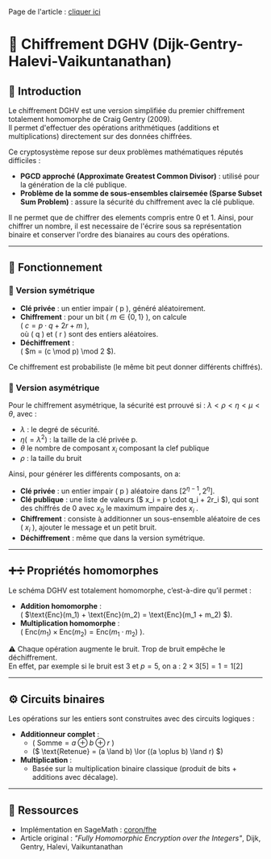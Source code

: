 Page de l'article : [cliquer ici](https://www.utc.fr/~wschon/sr06/tx_chiffrement_homomorphe/pages/dghv.html)

# 🔐 Chiffrement DGHV (Dijk-Gentry-Halevi-Vaikuntanathan)

## 📌 Introduction

Le chiffrement DGHV est une version simplifiée du premier chiffrement totalement homomorphe de Craig Gentry (2009).  
Il permet d'effectuer des opérations arithmétiques (additions et multiplications) directement sur des données chiffrées.

Ce cryptosystème repose sur deux problèmes mathématiques réputés difficiles :

-   **PGCD approché (Approximate Greatest Common Divisor)** : utilisé pour la génération de la clé publique.
-   **Problème de la somme de sous-ensembles clairsemée (Sparse Subset Sum Problem)** : assure la sécurité du chiffrement avec la clé publique.

Il ne permet que de chiffrer des elements compris entre 0 et 1.
Ainsi, pour chiffrer un nombre, il est necessaire de l'écrire sous sa représentation binaire et conserver l'ordre des bianaires au cours des opérations.

---

## 🔧 Fonctionnement

### 🔐 Version symétrique

-   **Clé privée** : un entier impair \( p \), généré aléatoirement.
-   **Chiffrement** : pour un bit \( $m \in \{0,1\}$ \), on calcule  
    \( $c = p \cdot q + 2r + m$ \),  
    où \( q \) et \( r \) sont des entiers aléatoires.
-   **Déchiffrement** :  
    \( $m = (c \mod p) \mod 2 $\).

Ce chiffrement est probabiliste (le même bit peut donner différents chiffrés).

### 🔐 Version asymétrique

Pour le chiffrement asymétrique, la sécurité est prrouvé si : $\lambda < \rho < \eta < \mu < \theta$, avec :

-   $\lambda$ : le degré de sécurité.
-   $\eta (=\lambda^2)$ : la taille de la clé privée p.
-   $\theta$ le nombre de composant $x_i$ composant la clef publique
-   $\rho$ : la taille du bruit

Ainsi, pour générer les différents composants, on a:

-   **Clé privée** : un entier impair \( p \) aléatoire dans $[2^{\eta-1}, 2^{\eta}]$.
-   **Clé publique** : une liste de valeurs \($ x_i = p \cdot q_i + 2r_i $\), qui sont des chiffrés de 0 avec $x_0$ le maximum impaire des $x_i$ .
-   **Chiffrement** : consiste à additionner un sous-ensemble aléatoire de ces \( $x_i$ \), ajouter le message et un petit bruit.
-   **Déchiffrement** : même que dans la version symétrique.

---

## ➕➗ Propriétés homomorphes

Le schéma DGHV est totalement homomorphe, c’est-à-dire qu’il permet :

-   **Addition homomorphe** :  
    \( $\text{Enc}(m_1) + \text{Enc}(m_2) = \text{Enc}(m_1 + m_2) $\).
-   **Multiplication homomorphe** :  
    \( $\text{Enc}(m_1) \times \text{Enc}(m_2) = \text{Enc}(m_1 \cdot m_2)$ \).

⚠️ Chaque opération augmente le bruit. Trop de bruit empêche le déchiffrement.  
En effet, par exemple si le bruit est $3$ et $p=5$, on a : $2\times3 [5] = 1 = 1[2]$

---

## ⚙️ Circuits binaires

Les opérations sur les entiers sont construites avec des circuits logiques :

-   **Additionneur complet** :
    -   \( $\text{Somme} = a \oplus b \oplus r$ \)
    -   \($ \text{Retenue} = (a \land b) \lor ((a \oplus b) \land r) $\)
-   **Multiplication** :
    -   Basée sur la multiplication binaire classique (produit de bits + additions avec décalage).

---

## 📘 Ressources

-   Implémentation en SageMath : [coron/fhe](https://github.com/coron/fhe)
-   Article original : _"Fully Homomorphic Encryption over the Integers"_, Dijk, Gentry, Halevi, Vaikuntanathan
